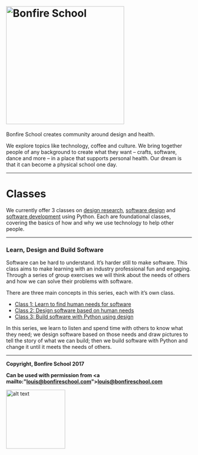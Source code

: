 # [<img src="https://bonfireschool.github.io/classes/images/bonfireschool-logotype.svg" alt="Bonfire School" width="320px">](http://bonfireschool.com/)

Bonfire School creates community around design and health.

We explore topics like technology, coffee and culture. We bring together people of any background to create what they want &ndash; crafts, software, dance and more &ndash; in a place that supports personal health. Our dream is that it can become a physical school one day.

---

# Classes

We currently offer 3 classes on [design research](2017-03-sfpl-learn.md), [software design](2017-03-sfpl-design.md) and [software development](2017-03-sfpl-build.md) using Python. Each are foundational classes, covering the basics of how and why we use technology to help other people.

---

### Learn, Design and Build Software

Software can be hard to understand. It’s harder still to make software. This class aims to make learning with an industry professional fun and engaging. Through a series of group exercises we will think about the needs of others and how we can solve their problems with software.

There are three main concepts in this series, each with it’s own class.

* [Class 1: Learn to find human needs for software](2017-03-sfpl-learn.md)
* [Class 2: Design software based on human needs](2017-03-sfpl-design.md)
* [Class 3: Build software with Python using design](2017-03-sfpl-build.md)

In this series, we learn to listen and spend time with others to know what they need; we design software based on those needs and draw pictures to tell the story of what we can build; then we build software with Python and change it until it meets the needs of others.

---
**Copyright, Bonfire School 2017**

**Can be used with permission from <a mailto:"louis@bonfireschool.com">louis@bonfireschool.com</a>**

<img src="https://bonfireschool.github.io/classes/images/bonfireschool-logotype.svg" alt="alt text" width="160px" style="vertical-align:middle">&nbsp;




